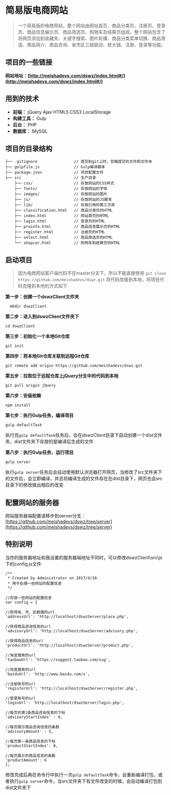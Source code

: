 # 简易版电商网站
> 一个简易版的电商网站，整个网站由网站首页、商品分类页、注册页、登录页、商品信息展示页、商品筛选页、购物车及结算页组成，整个网站包含了将网页添加到收藏夹、关键字搜索、图片轮播、商品分类菜单切换、商品筛选、商品简介、商品咨询、省市区三级联动、放大镜、注册、登录等功能。

## 项目的一些链接

**网站地址：[http://meishadevs.com/dswz/index.html#/](http://meishadevs.com/dswz/index.html#/)**  

## 用到的技术
- **前端：** jQuery Ajax HTML5 CSS3 LocalStorage
- **构建工具：** Gulp
- **后台：** PHP
- **数据库：** MySQL

## 项目的目录结构

	├── .gitignore                // 提交到git上时，忽略提交的文件和文件夹
	├── gulpfile.js               // Gulp编译脚本
	├── package.json              // 项目配置文件
	├── src                       // 生产目录
	    ├── css/                  // 存放网站的CSS样式
	    ├── fonts/                // 存放网站的字体
	    ├── images/               // 存放网站的图片
	    ├── js/                   // 存放网站的JS脚本
	    ├── lib/                  // 存放引用的第三方库
	    ├── classification.html   // 商品分类页的HTML
	    ├── index.html            // 网站首页的HTML
	    ├── login.html            // 登录页的HTML
	    ├── proinfo.html          // 商品信息展示页的HTML
	    ├── register.html         // 注册页的HTML
	    ├── select.html           // 商品筛选页的HTML
	    └── shopcar.html          // 购物车和结算页的HTML
            
## 启动项目
> 因为电商网站客户端代码不在master分支下，所以不能直接使用 `git clone https://github.com/meishadevs/dswz.git` 将代码克隆到本地，将项目代码克隆到本地的方式如下

**第一步：创建一个dswzClient文件夹**  

	  mkdir dswzClient

**第二步：进入到dswzClient文件夹下**  

	cd dswzClient
	
**第三步：初始化一个本地Git仓库**

	git init
	
**第四步：将本地Git仓库关联到远程Git仓库**  

	git remote add origin https://github.com/meishadevs/dswz.git

**第五步：拉取位于远程仓库上jQuery分支中的代码到本地**
	
	git pull origin jQuery

**第六步：安装依赖**

	npm install

**第七步：执行Gulp任务，编译项目**  

	gulp defaultTask

执行完`gulp defaultTask`任务后，会在dswzClient目录下自动创建一个dist文件夹，dist文件夹下存放的是编译后生成的文件

**第八步：执行Gulp任务，运行项目**  

	gulp server

执行`gulp server`任务后会自动使用默认浏览器打开网页，当修改了src文件夹下的文件后，会立即编译，并且将编译生成的文件存在在dist目录下，网页也会src目录下的修改做出相应的改变

## 配置网站的服务器
网站服务器端配置请移步到server分支：[https://github.com/meishadevs/dswz/tree/server](https://github.com/meishadevs/dswz/tree/server)

## 特别说明
当你的服务器地址和我设置的服务器端地址不同时，可以修改dswzClient\src\js下的config.js文件

	/**
	 * Created by Administrator on 2017/4/10.
	 * 用于处理一些网站的配置信息
	 */

	//存放一些网站的配置信息
	var config = {

    //获得省、市、区数据的url
    'addressUrl': 'http://localhost/dswzServer/place.php',

    //获得商品咨询信息的url
    'advisoryUrl': 'http://localhost/dswzServer/advisory.php',

    //获得商品信息的url
    'productUrl': 'http://localhost/dswzServer/product.php',

    //淘宝搜索的url
    'taobaoUrl': 'https://suggest.taobao.com/sug',

    //百度搜索的url
    'baiduUrl': 'http://www.baidu.com/s',

    //注册账号的url
    'registerUrl': 'http://localhost/dswzServer/register.php',

    //登录账号的url
    'loginUrl': 'http://localhost/dswzServer/login.php',

    //每页的第1条商品咨询信息的下标
    'advisoryStartIndex' : 0,

    //每页展示商品咨询信息的条数
    'advisoryAmount' : 5,

    //每页第一条商品信息的下标
    'productStartIndex': 0,

    //每页展示的商品信息的条数
    'productAmount': 6
	};

修改完成后再在命令行中执行一次`gulp defaultTask`命令，会重新编译打包，或者执行`gulp server`命令，当src文件夹下有文件改变的时候，会自动编译打包到dist文件夹下

